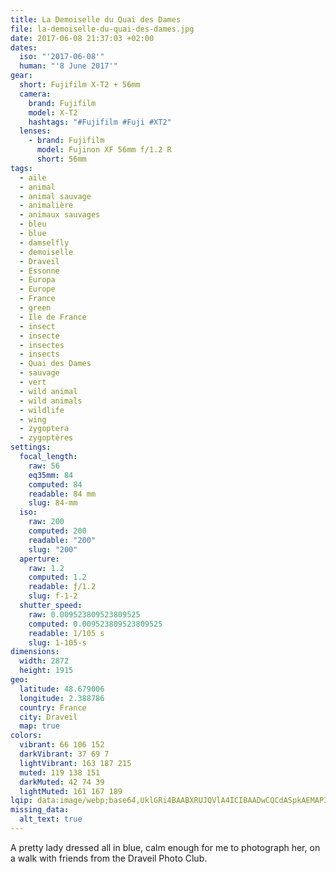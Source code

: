 ```yaml
---
title: La Demoiselle du Quai des Dames
file: la-demoiselle-du-quai-des-dames.jpg
date: 2017-06-08 21:37:03 +02:00
dates:
  iso: "'2017-06-08'"
  human: "'8 June 2017'"
gear:
  short: Fujifilm X-T2 + 56mm
  camera:
    brand: Fujifilm
    model: X-T2
    hashtags: "#Fujifilm #Fuji #XT2"
  lenses:
    - brand: Fujifilm
      model: Fujinon XF 56mm f/1.2 R
      short: 56mm
tags:
  - aile
  - animal
  - animal sauvage
  - animalière
  - animaux sauvages
  - bleu
  - blue
  - damselfly
  - demoiselle
  - Draveil
  - Essonne
  - Europa
  - Europe
  - France
  - green
  - Ile de France
  - insect
  - insecte
  - insectes
  - insects
  - Quai des Dames
  - sauvage
  - vert
  - wild animal
  - wild animals
  - wildlife
  - wing
  - zygoptera
  - zygoptères
settings:
  focal_length:
    raw: 56
    eq35mm: 84
    computed: 84
    readable: 84 mm
    slug: 84-mm
  iso:
    raw: 200
    computed: 200
    readable: "200"
    slug: "200"
  aperture:
    raw: 1.2
    computed: 1.2
    readable: ƒ/1.2
    slug: f-1-2
  shutter_speed:
    raw: 0.009523809523809525
    computed: 0.009523809523809525
    readable: 1/105 s
    slug: 1-105-s
dimensions:
  width: 2872
  height: 1915
geo:
  latitude: 48.679006
  longitude: 2.388786
  country: France
  city: Draveil
  map: true
colors:
  vibrant: 66 106 152
  darkVibrant: 37 69 7
  lightVibrant: 163 187 215
  muted: 119 138 151
  darkMuted: 42 74 39
  lightMuted: 161 167 189
lqip: data:image/webp;base64,UklGRi4BAABXRUJQVlA4ICIBAADwCQCdASpkAEMAP3Gkx1w0v7GsL5LcA/AuCWMAyVLbeYuHLFdQG90+R9gQTRpi0RGwey5kFn3m2MGLDVdPtSd+XnOAaTSsTuJFXvSq+rJkQIMvN4rXO1AAAIW1fImsGqjH6Yau+A6FecIFzFD7L9em/RRkyno8Z7uNTgDI/etRDxUg35U3v9AmDr+5J9UXb+yvmGvXCij6mDLiZu8J2wQXsM34u58UnQBs1mBvH5vdX5ZWxMB65FghXPNvXs2tys6EaX/2OJLKyYniKvZGDT7E5zZWw3ekwS+7uI7abc1IEe1xR9gxF+YCWo76QwCBpB0/J5ur5Lc3UyDoJRKcFHx/jgeX1w1Oe2GMUmRFpOFSkkLxfZwZSPLgg6ARbys3vAAAAA==
missing_data:
  alt_text: true
---
```


A pretty lady dressed all in blue, calm enough for me to photograph her, on a walk with friends from the Draveil Photo Club.
